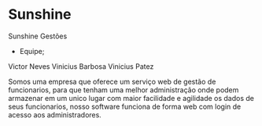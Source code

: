 # Sunshine

Sunshine Gestões

- Equipe;

Victor Neves
Vinicius Barbosa
Vinicius Patez


Somos uma empresa que oferece um serviço web de gestão de funcionarios, para que tenham uma melhor administração onde podem armazenar em um unico lugar com maior facilidade e agilidade os dados de seus funcionarios, nosso software funciona de forma web com login de acesso aos administradores.

